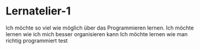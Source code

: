 # Lernatelier-1
Ich möchte so viel wie möglich über das Programmieren lernen.
Ich möchte lernen wie ich mich besser organisieren kann
Ich möchte lernen wie man richtig programmiert
test
